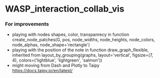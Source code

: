 # WASP_interaction_collab_vis

### For improvements
- playing with nodes shapes, color, transpanrecy in function create_node_patches(G, pos, node_widths, node_heights, node_colors, node_alphas, node_shape='rectangle')
- playing with the position of the note in function draw_graph_flexible, inherited from layout_by_grouping(graphs, layout='vertical', figsize=(7, 4), colors=('lightblue', 'lightgreen', 'salmon'))
- might moving from Dash and Plotly to Taipy https://docs.taipy.io/en/latest/
